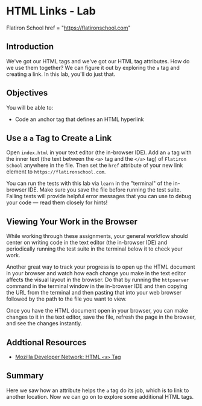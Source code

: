 
# HTML Links - Lab
<a>Flatiron School</a>
href = "https://flatironschool.com"
## Introduction
We've got our HTML tags and we've got our HTML tag attributes. How do we use them together? We can figure it out by exploring the `a` tag and creating a link. In this lab, you'll do just that.

## Objectives
You will be able to:
* Code an `a`nchor tag that defines an HTML hyperlink

## Use a `a` Tag to Create a Link

Open `index.html` in your text editor (the in-browser IDE). Add an `a` tag with the inner text (the
text between the `<a>` tag and the `</a>` tag) of
`Flatiron School` anywhere in the file. Then set the `href` attribute of your
new link element to `https://flatironschool.com`.

You can run the tests with this lab via `learn` in the "terminal" of the in-browser IDE. Make sure you save the file before running the test suite. Failing tests will provide helpful error messages that you can use to debug your code — read them closely for hints!

## Viewing Your Work in the Browser

While working through these assignments, your general workflow should center on
writing code in the text editor (the in-browser IDE) and periodically running the test suite in the
terminal below it to check your work.

Another great way to track your progress is to open up the HTML document in your
browser and watch how each change you make in the text editor affects the visual
layout in the browser. Do that by running the `httpserver` command in the terminal window in the in-browser IDE and then copying the URL from the terminal and then pasting that into your web browser followed by the path to the file you want to view.

Once you have the HTML document open in your browser, you can make changes to it
in the text editor, save the file, refresh the page in the browser, and see the
changes instantly.

## Addtional Resources

* [Mozilla Developer Network: HTML `<a>` Tag](https://developer.mozilla.org/en-US/docs/Web/HTML/Element/a)


## Summary

Here we saw how an attribute helps the `a` tag do its job, which is to link to another location. Now we can go on to explore some additional HTML tags.

[pview]: http://help.learn.co/the-learn-ide/common-ide-questions/viewing-html-pages-in-the-learn-ide
